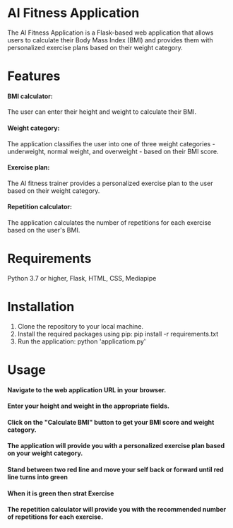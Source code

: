 # AI Fitness Application

The AI Fitness Application is a Flask-based web application that allows users to calculate their Body Mass Index (BMI) and provides them with personalized exercise plans based on their weight category.

# Features

#### BMI calculator: 
The user can enter their height and weight to calculate their BMI.
#### Weight category: 
The application classifies the user into one of three weight categories - underweight, normal weight, and overweight - based on their BMI score.
#### Exercise plan: 
The AI fitness trainer provides a personalized exercise plan to the user based on their weight category.
#### Repetition calculator: 
The application calculates the number of repetitions for each exercise based on the user's BMI.

# Requirements

Python 3.7 or higher,
Flask,
HTML, CSS,
Mediapipe

# Installation

1) Clone the repository to your local machine.
2) Install the required packages using pip: pip install -r requirements.txt
3) Run the application: python 'applicatiom.py'

# Usage

#### Navigate to the web application URL in your browser.
#### Enter your height and weight in the appropriate fields.
#### Click on the "Calculate BMI" button to get your BMI score and weight category.
#### The application will provide you with a personalized exercise plan based on your weight category.
#### Stand between two red line and move your self back or forward until red line turns into green
#### When it is green then strat Exercise 
#### The repetition calculator will provide you with the recommended number of repetitions for each exercise.

